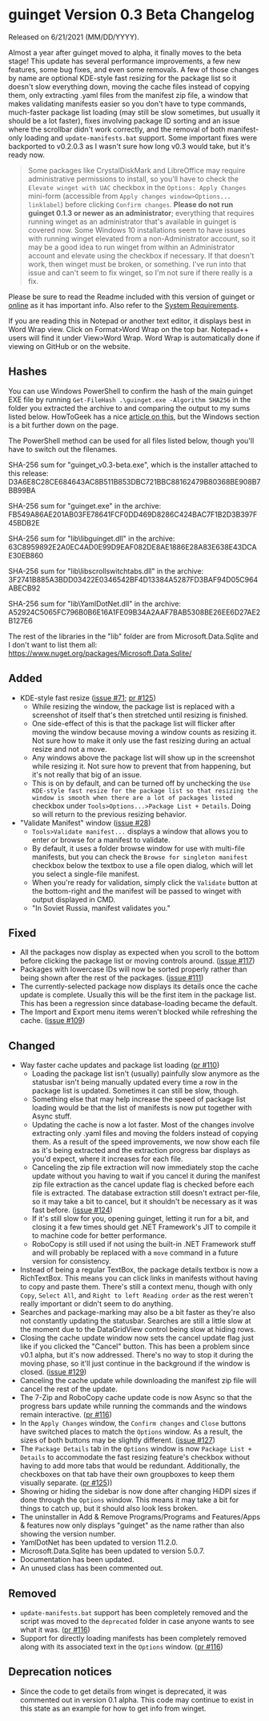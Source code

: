 # guinget Version 0.3 Beta Changelog
Released on 6/21/2021 (MM/DD/YYYY).

Almost a year after guinget moved to alpha, it finally moves to the beta stage! This update has several performance improvements, a few new features, some bug fixes, and even some removals. A few of those changes by name are optional KDE-style fast resizing for the package list so it doesn't slow everything down, moving the cache files instead of copying them, only extracting .yaml files from the manifest zip file, a window that makes validating manifests easier so you don't have to type commands, much-faster package list loading (may still be slow sometimes, but usually it should be a lot faster), fixes involving package ID sorting and an issue where the scrollbar didn't work correctly, and the removal of both manifest-only loading and `update-manifests.bat` support. Some important fixes were backported to v0.2.0.3 as I wasn't sure how long v0.3 would take, but it's ready now.

> Some packages like CrystalDiskMark and LibreOffice may require administrative permissions to install, so you'll have to check the `Elevate winget with UAC` checkbox in the `Options: Apply Changes` mini-form (accessible from `Apply changes window>Options... linklabel`) before clicking `Confirm changes`. **Please do not run guinget 0.1.3 or newer as an administrator**; everything that requires running winget as an administrator that's available in guinget is covered now. Some Windows 10 installations seem to have issues with running winget elevated from a non-Administrator account, so it may be a good idea to run winget from within an Administrator account and elevate using the checkbox if necessary. If that doesn't work, then winget must be broken, or something. I've run into that issue and can't seem to fix winget, so I'm not sure if there really is a fix.

Please be sure to read the Readme included with this version of guinget or [online](https://github.com/DrewNaylor/guinget/blob/master/docs/readmes/readme-v0.3-beta.txt) as it has important info. Also refer to the [System Requirements](https://drew-naylor.com/guinget/system-requirements).

If you are reading this in Notepad or another text editor, it displays best in Word Wrap view. Click on Format>Word Wrap on the top bar. Notepad++ users will find it under View>Word Wrap. Word Wrap is automatically done if viewing on GitHub or on the website.

## Hashes

You can use Windows PowerShell to confirm the hash of the main guinget EXE file by running
`Get-FileHash .\guinget.exe -Algorithm SHA256` in the folder you extracted the archive to and comparing the output to my sums listed below. HowToGeek has a nice [article on this](https://www.howtogeek.com/67241/htg-explains-what-are-md5-sha-1-hashes-and-how-do-i-check-them/), but the Windows section is a bit further down on the page.

The PowerShell method can be used for all files listed below, though you'll have to switch out the filenames.

SHA-256 sum for "guinget_v0.3-beta.exe", which is the installer attached to this release:
D3A6E8C28CE684643AC8B511B853DBC721BBC88162479B80368BE908B7BB99BA

SHA-256 sum for "guinget.exe" in the archive:
FB549A86AE201AB03FE78641FCF0DD469D8286C424BAC7F1B2D3B397F45BDB2E

SHA-256 sum for "lib\libguinget.dll" in the archive:
63C8959892E2A0EC4AD0E99D9EAF082DE8AE1886E28A83E638E43DCAE30EB860

SHA-256 sum for "lib\libscrollswitchtabs.dll" in the archive:
3F2741B885A3BDD03422E0346542BF4D13384A5287FD3BAF94D05C964ABECB92

SHA-256 sum for "lib\YamlDotNet.dll" in the archive:
A52924C5065FC796B0B6E16A1FE09B34A2AAF7BAB5308BE26EE6D27AE2B127E6

The rest of the libraries in the "lib" folder are from Microsoft.Data.Sqlite and I don't want to list them all:
https://www.nuget.org/packages/Microsoft.Data.Sqlite/



## Added

- KDE-style fast resize ([issue #71](https://github.com/DrewNaylor/guinget/issues/71); [pr #125](https://github.com/DrewNaylor/guinget/pull/125))
  - While resizing the window, the package list is replaced with a screenshot of itself that's then stretched until resizing is finished.
  - One side-effect of this is that the package list will flicker after moving the window because moving a window counts as resizing it. Not sure how to make it only use the fast resizing during an actual resize and not a move.
  - Any windows above the package list will show up in the screenshot while resizing it. Not sure how to prevent that from happening, but it's not really that big of an issue.
  - This is on by default, and can be turned off by unchecking the `Use KDE-style fast resize for the package list so that resizing the window is smooth when there are a lot of packages listed` checkbox under `Tools>Options...>Package List + Details`. Doing so will return to the previous resizing behavior.
- "Validate Manifest" window ([issue #28](https://github.com/DrewNaylor/guinget/issues/28))
  - `Tools>Validate manifest...` displays a window that allows you to enter or browse for a manifest to validate.
  - By default, it uses a folder browse window for use with multi-file manifests, but you can check the `Browse for singleton manifest` checkbox below the textbox to use a file open dialog, which will let you select a single-file manifest.
  - When you're ready for validation, simply click the `Validate` button at the bottom-right and the manifest will be passed to winget with output displayed in CMD.
  - "In Soviet Russia, manifest validates you."

## Fixed

- All the packages now display as expected when you scroll to the bottom before clicking the package list or moving controls around. ([issue #117](https://github.com/DrewNaylor/guinget/issues/117))
- Packages with lowercase IDs will now be sorted properly rather than being shown after the rest of the packages. ([issue #111](https://github.com/DrewNaylor/guinget/issues/111))
- The currently-selected package now displays its details once the cache update is complete. Usually this will be the first item in the package list. This has been a regression since database-loading became the default.
- The Import and Export menu items weren't blocked while refreshing the cache. ([issue #109](https://github.com/DrewNaylor/guinget/issues/109))

## Changed

- Way faster cache updates and package list loading ([pr #110](https://github.com/DrewNaylor/guinget/pull/110))
  - Loading the package list isn't (usually) painfully slow anymore as the statusbar isn't being manually updated every time a row in the package list is updated. Sometimes it can still be slow, though.
  - Something else that may help increase the speed of package list loading would be that the list of manifests is now put together with Async stuff.
  - Updating the cache is now a lot faster. Most of the changes involve extracting only .yaml files and moving the folders instead of copying them. As a result of the speed improvements, we now show each file as it's being extracted and the extraction progress bar displays as you'd expect, where it increases for each file.
  - Canceling the zip file extraction will now immediately stop the cache update without you having to wait if you cancel it during the manifest zip file extraction as the cancel update flag is checked before each file is extracted. The database extraction still doesn't extract per-file, so it may take a bit to cancel, but it shouldn't be necessary as it was fast before. ([issue #124](https://github.com/DrewNaylor/guinget/issues/124))
  - If it's still slow for you, opening guinget, letting it run for a bit, and closing it a few times should get .NET Framework's JIT to compile it to machine code for better performance.
  - RoboCopy is still used if not using the built-in .NET Framework stuff and will probably be replaced with a `move` command in a future version for consistency.
- Instead of being a regular TextBox, the package details textbox is now a RichTextBox. This means you can click links in manifests without having to copy and paste them. There's still a context menu, though with only `Copy`, `Select All`, and `Right to left Reading order` as the rest weren't really important or didn't seem to do anything.
- Searches and package-marking may also be a bit faster as they're also not constantly updating the statusbar. Searches are still a little slow at the moment due to the DataGridView control being slow at hiding rows.
- Closing the cache update window now sets the cancel update flag just like if you clicked the "Cancel" button. This has been a problem since v0.1 alpha, but it's now addressed. There's no way to stop it during the moving phase, so it'll just continue in the background if the window is closed. ([issue #129](https://github.com/DrewNaylor/guinget/issues/129))
- Canceling the cache update while downloading the manifest zip file will cancel the rest of the update.
- The 7-Zip and RoboCopy cache update code is now Async so that the progress bars update while running the commands and the windows remain interactive. ([pr #116](https://github.com/DrewNaylor/guinget/pull/116))
- In the `Apply Changes` window, the `Confirm changes` and `Close` buttons have switched places to match the `Options` window. As a result, the sizes of both buttons may be slightly different. ([issue #127](https://github.com/DrewNaylor/guinget/issues/127))
- The `Package Details` tab in the `Options` window is now `Package List + Details` to accommodate the fast resizing feature's checkbox without having to add more tabs that would be redundant. Additionally, the checkboxes on that tab have their own groupboxes to keep them visually separate. ([pr #125](https://github.com/DrewNaylor/guinget/pull/125)))
- Showing or hiding the sidebar is now done after changing HiDPI sizes if done through the `Options` window. This means it may take a bit for things to catch up, but it should also look less broken.
- The uninstaller in Add & Remove Programs/Programs and Features/Apps & features now only displays "guinget"  as the name rather than also showing the version number.
- YamlDotNet has been updated to version 11.2.0.
- Microsoft.Data.Sqlite has been updated to version 5.0.7.
- Documentation has been updated.
- An unused class has been commented out.

## Removed

- `update-manifests.bat` support has been completely removed and the script was moved to the `deprecated` folder in case anyone wants to see what it was. ([pr #116](https://github.com/DrewNaylor/guinget/pull/116))
- Support for directly loading manifests has been completely removed along with its associated text in the `Options` window. ([pr #116](https://github.com/DrewNaylor/guinget/pull/116))

## Deprecation notices

- Since the code to get details from winget is deprecated, it was commented out in version 0.1 alpha. This code may continue to exist in this state as an example for how to get info from winget.